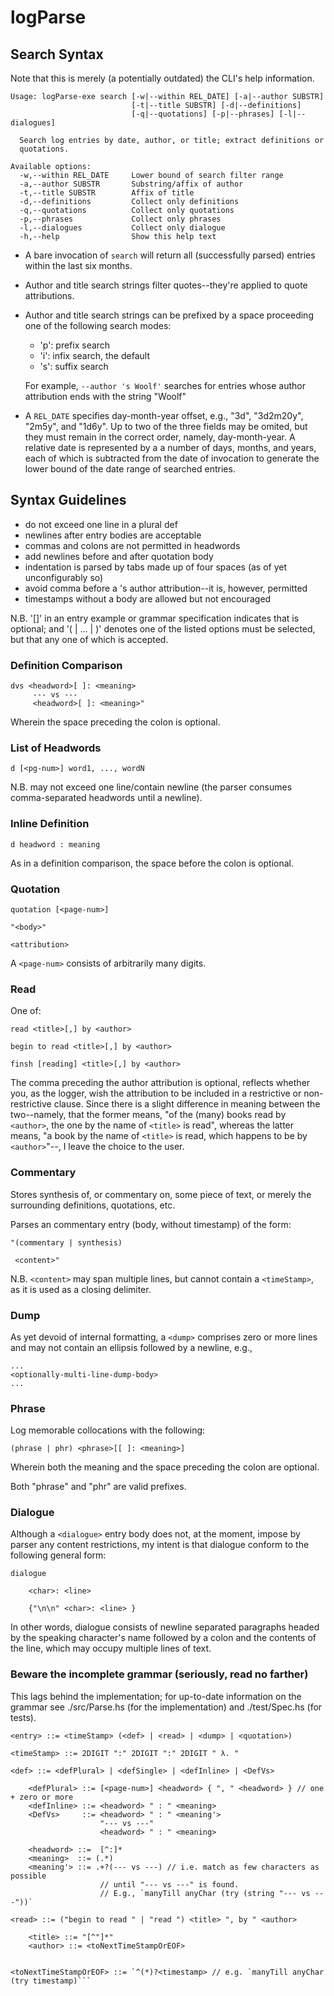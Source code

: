 # logParse

## Search Syntax

Note that this is merely (a potentially outdated) the CLI's help information.

```
Usage: logParse-exe search [-w|--within REL_DATE] [-a|--author SUBSTR]
                           [-t|--title SUBSTR] [-d|--definitions]
                           [-q|--quotations] [-p|--phrases] [-l|--dialogues]

  Search log entries by date, author, or title; extract definitions or
  quotations.

Available options:
  -w,--within REL_DATE     Lower bound of search filter range
  -a,--author SUBSTR       Substring/affix of author
  -t,--title SUBSTR        Affix of title
  -d,--definitions         Collect only definitions
  -q,--quotations          Collect only quotations
  -p,--phrases             Collect only phrases
  -l,--dialogues           Collect only dialogue
  -h,--help                Show this help text
```

* A bare invocation of `search` will return all (successfully parsed) entries
  within the last six months.

* Author and title search strings filter quotes--they're applied to quote
  attributions.

* Author and title search strings can be prefixed by a space proceeding one of
  the following search modes:
   - 'p': prefix search
   - 'i': infix search, the default
   - 's': suffix search

  For example, `--author 's Woolf'` searches for entries whose author
  attribution ends with the string "Woolf"

* A `REL_DATE` specifies day-month-year offset, e.g., "3d", "3d2m20y",
  "2m5y", and "1d6y". Up to two of the three fields may be omited, but they
  must remain in the correct order, namely, day-month-year. A relative date is
  represented by a a number of days, months, and years, each of which is
  subtracted from the date of invocation to generate the lower bound of the
  date range of searched entries.


## Syntax Guidelines

* do not exceed one line in a plural def
* newlines after entry bodies are acceptable
* commas and colons are not permitted in headwords
* add newlines before and after quotation body
* indentation is parsed by tabs made up of four spaces (as of yet
  unconfigurably so)
* avoid comma before a <read>'s author attribution--it is, however, permitted
* timestamps without a body are allowed but not encouraged

N.B. '[<expr>]' in an entry example or grammar specification indicates that
<expr> is optional; and '(<variant0> | ... | <variantN>)' denotes one of the
listed options must be selected, but that any one of which is accepted.

### Definition Comparison
```
dvs <headword>[ ]: <meaning>
     --- vs ---
     <headword>[ ]: <meaning>" 
```

Wherein the space preceding the colon is optional.

### List of Headwords
```
d [<pg-num>] word1, ..., wordN
```

N.B. may not exceed one line/contain newline (the parser consumes
comma-separated headwords until a newline).


### Inline Definition
```
d headword : meaning

```
As in a definition comparison, the space before the colon is optional.

### Quotation
```
quotation [<page-num>]

"<body>"

<attribution>
```

A `<page-num>` consists of arbitrarily many digits.

### Read
One of:

```
read <title>[,] by <author>
```

```
begin to read <title>[,] by <author>
```

```
finsh [reading] <title>[,] by <author>
```

The comma preceding the author attribution is optional, reflects whether you,
as the logger, wish the attribution to be included in a restrictive or
non-restrictive clause. Since there is a slight difference in meaning between
the two--namely, that the former means, "of the (many) books read by
`<author>`, the one by the name of `<title>` is read", whereas the latter
means, "a book by the name of `<title>` is read, which happens to be by
`<author>`"--, I leave the choice to the user.


### Commentary

Stores synthesis of, or commentary on, some piece of text, or merely the
surrounding definitions, quotations, etc.

Parses an commentary entry (body, without timestamp) of the form:
```
"(commentary | synthesis)

 <content>"
```

N.B. `<content>` may span multiple lines, but cannot contain a `<timeStamp>`,
as it is used as a closing delimiter.

### Dump
As yet devoid of internal formatting, a `<dump>` comprises zero or more lines
and may not contain an ellipsis followed by a newline, e.g.,

```
...
<optionally-multi-line-dump-body>
...
```

### Phrase 

Log memorable collocations with the following:

```
(phrase | phr) <phrase>[[ ]: <meaning>]
```

Wherein both the meaning and the space preceding the colon are optional.

Both "phrase" and "phr" are valid prefixes.


### Dialogue

Although a `<dialogue>` entry body does not, at the moment, impose by parser
any content restrictions, my intent is that dialogue conform to the following
general form:
```
dialogue

    <char>: <line>

    {"\n\n" <char>: <line> }
```
In other words, dialogue consists of newline separated paragraphs headed by the
speaking character's name followed by a colon and the contents of the line,
which may occupy multiple lines of text.


### Beware the incomplete grammar (seriously, read no farther)

This lags behind the implementation; for up-to-date information on the grammar
see ./src/Parse.hs (for the implementation) and ./test/Spec.hs (for tests).

```
<entry> ::= <timeStamp> (<def> | <read> | <dump> | <quotation>)

<timeStamp> ::= 2DIGIT ":" 2DIGIT ":" 2DIGIT " λ. "

<def> ::= <defPlural> | <defSingle> | <defInline> | <DefVs>

    <defPlural> ::= [<page-num>] <headword> { ", " <headword> } // one + zero or more
    <defInline> ::= <headword> " : " <meaning>
    <DefVs>     ::= <headword> " : " <meaning'> 
                    "--- vs ---" 
                    <headword> " : " <meaning>

    <headword> ::=  [^:]*
    <meaning>  ::= (.*)
    <meaning'> ::= .+?(--- vs ---) // i.e. match as few characters as possible
                    // until "--- vs ---" is found.
                    // E.g., `manyTill anyChar (try (string "--- vs ---"))`

<read> ::= ("begin to read " | "read ") <title> ", by " <author>
    
    <title> ::= "[^"]*"
    <author> ::= <toNextTimeStampOrEOF>


<toNextTimeStampOrEOF> ::= `^(*)?<timestamp> // e.g. `manyTill anyChar (try timestamp)```
```
